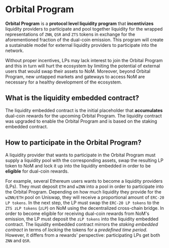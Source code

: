 # Orbital Program

**Orbital Program** is a **protocol level liquidity program** that **incentivizes** liquidity providers to participate and pool together liquidity for the wrapped representations of `ZNN`, `QSR` and `ZTS` tokens in exchange for the aforementioned fraction of the dual-coin emission. This program will create a sustainable model for external liquidity providers to participate into the network.

Without proper incentives, LPs may lack interest to join the Orbital Program and this in turn will hurt the ecosystem by limiting the potential of external users that would swap their assets to NoM. Moreover, beyond Orbital Program, new untapped markets and gateways to access NoM are necessary for a healthy development of the ecosystem.

## What is the liquidity embedded contract?

The liquidity embedded contract is the initial placeholder that **accumulates** dual-coin rewards for the upcoming Orbital Program. The liquidity contract was upgraded to enable the Orbital Program and is based on the staking embedded contract.

## How to participate in the Orbital Program?

A liquidity provider that wants to participate in the Orbital Program must supply a liquidity pool with the corresponding assets, swap the resulting LP token to NoM and lock it up into the liquidity embedded in order to be **eligible** for dual-coin rewards.

For example, several Ethereum users wants to become a liquidity providers (LPs). They must deposit `ETH` and `wZNN` into a pool in order to participate into the Orbital Program. Depending on how much liquidity they provide for the `wZNN/ETH` pool on Uniswap, they will receive a proportional amount of `ERC-20 LP tokens`. In the next step, the LP must swap the `ERC-20 LP tokens` to the `ZTS zLP tokens` (`zLP`) on NoM using the decentralized cross-chain bridge. In order to become eligible for receiving dual-coin rewards from NoM's emission, the LP must deposit the `zLP tokens` into the liquidity embedded contract. The liquidity embedded contract mirrors the *staking embedded contract* in terms of *locking* the tokens for a *predefined time period*. However, it differs from a rewards' perspective: participating LPs get both `ZNN` and `QSR`.

